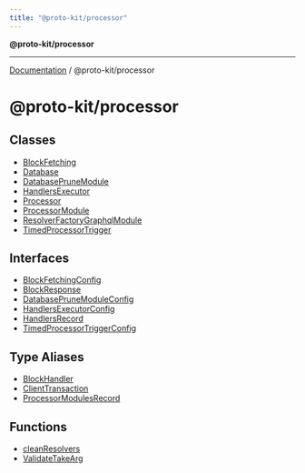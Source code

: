 ```yaml
---
title: "@proto-kit/processor"
---
```


**@proto-kit/processor**

***

[Documentation](../../README.md) / @proto-kit/processor

# @proto-kit/processor

## Classes

- [BlockFetching](classes/BlockFetching.md)
- [Database](classes/Database.md)
- [DatabasePruneModule](classes/DatabasePruneModule.md)
- [HandlersExecutor](classes/HandlersExecutor.md)
- [Processor](classes/Processor.md)
- [ProcessorModule](classes/ProcessorModule.md)
- [ResolverFactoryGraphqlModule](classes/ResolverFactoryGraphqlModule.md)
- [TimedProcessorTrigger](classes/TimedProcessorTrigger.md)

## Interfaces

- [BlockFetchingConfig](interfaces/BlockFetchingConfig.md)
- [BlockResponse](interfaces/BlockResponse.md)
- [DatabasePruneModuleConfig](interfaces/DatabasePruneModuleConfig.md)
- [HandlersExecutorConfig](interfaces/HandlersExecutorConfig.md)
- [HandlersRecord](interfaces/HandlersRecord.md)
- [TimedProcessorTriggerConfig](interfaces/TimedProcessorTriggerConfig.md)

## Type Aliases

- [BlockHandler](type-aliases/BlockHandler.md)
- [ClientTransaction](type-aliases/ClientTransaction.md)
- [ProcessorModulesRecord](type-aliases/ProcessorModulesRecord.md)

## Functions

- [cleanResolvers](functions/cleanResolvers.md)
- [ValidateTakeArg](functions/ValidateTakeArg.md)
